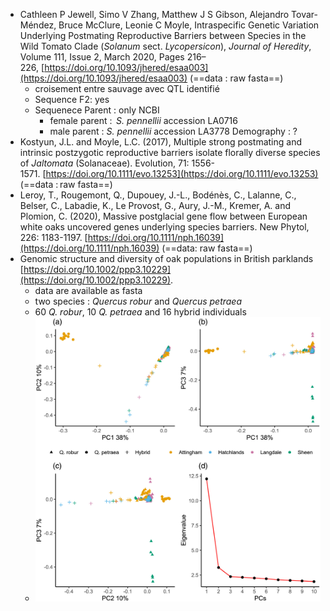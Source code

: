 - Cathleen P Jewell, Simo V Zhang, Matthew J S Gibson, Alejandro Tovar-Méndez, Bruce McClure, Leonie C Moyle, Intraspecific Genetic Variation Underlying Postmating Reproductive Barriers between Species in the Wild Tomato Clade (_Solanum_ sect. _Lycopersicon_), _Journal of Heredity_, Volume 111, Issue 2, March 2020, Pages 216–226, [https://doi.org/10.1093/jhered/esaa003](https://doi.org/10.1093/jhered/esaa003) (==data : raw fasta==)
	- croisement entre sauvage avec QTL identifié 
	- Sequence F2: yes
	- Sequenece Parent : only NCBI
		- female parent :  _S. pennellii_ accession LA0716
		- male parent : _S. pennellii_ accession LA3778
	Demography : ?
- Kostyun, J.L. and Moyle, L.C. (2017), Multiple strong postmating and intrinsic postzygotic reproductive barriers isolate florally diverse species of _Jaltomata_ (Solanaceae). Evolution, 71: 1556-1571. [https://doi.org/10.1111/evo.13253](https://doi.org/10.1111/evo.13253) (==data : raw fasta==)
- Leroy, T., Rougemont, Q., Dupouey, J.-L., Bodénès, C., Lalanne, C., Belser, C., Labadie, K., Le Provost, G., Aury, J.-M., Kremer, A. and Plomion, C. (2020), Massive postglacial gene flow between European white oaks uncovered genes underlying species barriers. New Phytol, 226: 1183-1197. [https://doi.org/10.1111/nph.16039](https://doi.org/10.1111/nph.16039) (==data: raw fasta==)
-  Genomic structure and diversity of oak populations in British parklands [https://doi.org/10.1002/ppp3.10229](https://doi.org/10.1002/ppp3.10229). 
	- data are available as fasta
	- two species : _Quercus robur_ and _Quercus petraea_
	- 60 _Q. robur_, 10 _Q. petraea_ and 16 hybrid individuals
	- ![](RIDGE/Pasted%20image%2020220927164800.jpg)